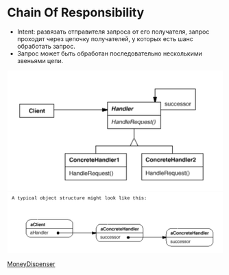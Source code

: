 # Chain Of Responsibility
+ Intent: развязать отправителя запроса от его получателя, запрос проходит через цепочку получателей,
у которых есть шанс обработать запрос.
+ Запрос может быть обработан последовательно несколькими звеньями цепи.

![uml](uml.png)
![struct](structure.png)

[MoneyDispenser](../../../src/main/java/arbocdi/dp/behavorial/chain/MoneyDispenser.java)
  